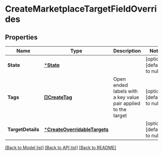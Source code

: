 # CreateMarketplaceTargetFieldOverrides

## Properties
Name | Type | Description | Notes
------------ | ------------- | ------------- | -------------
**State** | [***State**](State.md) |  | [optional] [default to null]
**Tags** | [**[]CreateTag**](CreateTag.md) | Open ended labels with a key value pair applied to the target | [optional] [default to null]
**TargetDetails** | [***CreateOverridableTargets**](CreateOverridableTargets.md) |  | [optional] [default to null]

[[Back to Model list]](../README.md#documentation-for-models) [[Back to API list]](../README.md#documentation-for-api-endpoints) [[Back to README]](../README.md)

